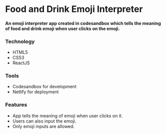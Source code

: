 # Food and Drink Emoji Interpreter 

#### An emoji interpreter app created in codesandbox which tells the meaning of food and drink emoji when user clicks on the emoji.

### Technology
* HTML5
* CSS3
* ReactJS

### Tools
* Codesandbox for development
* Netlify for deployment

### Features
* App tells the meaning of emoji when user clicks on it.
* Users can also input the emoji.
* Only emoji inputs are allowed.


